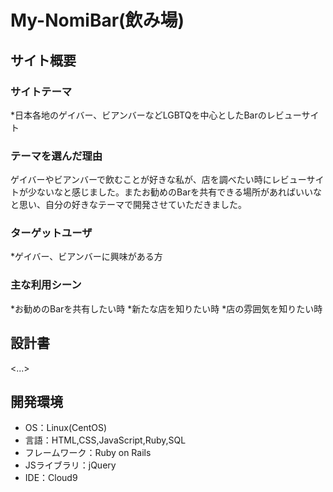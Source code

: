 # My-NomiBar(飲み場)

## サイト概要
### サイトテーマ
*日本各地のゲイバー、ビアンバーなどLGBTQを中心としたBarのレビューサイト

### テーマを選んだ理由
ゲイバーやビアンバーで飲むことが好きな私が、店を調べたい時にレビューサイトが少ないなと感じました。またお勧めのBarを共有できる場所があればいいなと思い、自分の好きなテーマで開発させていただきました。

### ターゲットユーザ
*ゲイバー、ビアンバーに興味がある方

### 主な利用シーン
*お勧めのBarを共有したい時
*新たな店を知りたい時
*店の雰囲気を知りたい時

## 設計書
<...>

## 開発環境
- OS：Linux(CentOS)
- 言語：HTML,CSS,JavaScript,Ruby,SQL
- フレームワーク：Ruby on Rails
- JSライブラリ：jQuery
- IDE：Cloud9
